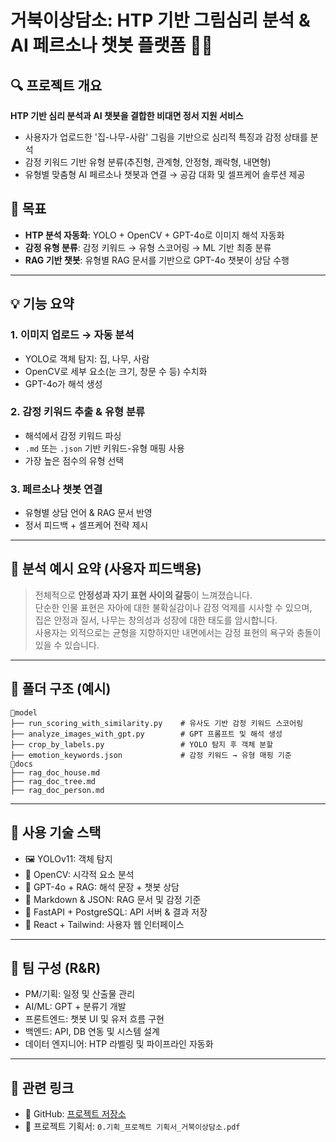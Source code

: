 # 거북이상담소: HTP 기반 그림심리 분석 & AI 페르소나 챗봇 플랫폼 🐢🧠

## 🔍 프로젝트 개요

**HTP 기반 심리 분석과 AI 챗봇을 결합한 비대면 정서 지원 서비스**

- 사용자가 업로드한 '집-나무-사람' 그림을 기반으로 심리적 특징과 감정 상태를 분석
- 감정 키워드 기반 유형 분류(추진형, 관계형, 안정형, 쾌락형, 내면형)
- 유형별 맞춤형 AI 페르소나 챗봇과 연결 → 공감 대화 및 셀프케어 솔루션 제공

## 🎯 목표

- **HTP 분석 자동화**: YOLO + OpenCV + GPT-4o로 이미지 해석 자동화
- **감정 유형 분류**: 감정 키워드 → 유형 스코어링 → ML 기반 최종 분류
- **RAG 기반 챗봇**: 유형별 RAG 문서를 기반으로 GPT-4o 챗봇이 상담 수행

---

## 💡 기능 요약

### 1. 이미지 업로드 → 자동 분석
- YOLO로 객체 탐지: 집, 나무, 사람
- OpenCV로 세부 요소(눈 크기, 창문 수 등) 수치화
- GPT-4o가 해석 생성

### 2. 감정 키워드 추출 & 유형 분류
- 해석에서 감정 키워드 파싱
- `.md` 또는 `.json` 기반 키워드-유형 매핑 사용
- 가장 높은 점수의 유형 선택

### 3. 페르소나 챗봇 연결
- 유형별 상담 언어 & RAG 문서 반영
- 정서 피드백 + 셀프케어 전략 제시

---

## 📌 분석 예시 요약 (사용자 피드백용)

> 전체적으로 **안정성과 자기 표현 사이의 갈등**이 느껴졌습니다.  
> 단순한 인물 표현은 자아에 대한 불확실감이나 감정 억제를 시사할 수 있으며,  
> 집은 안정과 질서, 나무는 창의성과 성장에 대한 태도를 암시합니다.  
> 사용자는 외적으로는 균형을 지향하지만 내면에서는 감정 표현의 욕구와 충돌이 있을 수 있습니다.

---

## 📁 폴더 구조 (예시)

```
📂model
├── run_scoring_with_similarity.py    # 유사도 기반 감정 키워드 스코어링
├── analyze_images_with_gpt.py        # GPT 프롬프트 및 해석 생성
├── crop_by_labels.py                 # YOLO 탐지 후 객체 분할
├── emotion_keywords.json             # 감정 키워드 → 유형 매핑 기준
📂docs
├── rag_doc_house.md
├── rag_doc_tree.md
├── rag_doc_person.md
```

---

## 🧠 사용 기술 스택

- 🖼️ YOLOv11: 객체 탐지
- 📐 OpenCV: 시각적 요소 분석
- 🧠 GPT-4o + RAG: 해석 문장 + 챗봇 상담
- 🧾 Markdown & JSON: RAG 문서 및 감정 기준
- 🔁 FastAPI + PostgreSQL: API 서버 & 결과 저장
- 💬 React + Tailwind: 사용자 웹 인터페이스

---

## 👥 팀 구성 (R&R)

- PM/기획: 일정 및 산출물 관리
- AI/ML: GPT + 분류기 개발
- 프론트엔드: 챗봇 UI 및 유저 흐름 구현
- 백엔드: API, DB 연동 및 시스템 설계
- 데이터 엔지니어: HTP 라벨링 및 파이프라인 자동화

---

## 🔗 관련 링크

- 🔗 GitHub: [프로젝트 저장소](https://github.com/SKNETWORKS-FAMILY-AICAMP/SKN12-FINAL-6TEAM)
- 📄 프로젝트 기획서: `0.기획_프로젝트 기획서_거북이상담소.pdf`